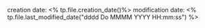 creation date: <% tp.file.creation_date()%> 
modification date: <% tp.file.last_modified_date("dddd Do MMMM YYYY HH:mm:ss") %>



















































